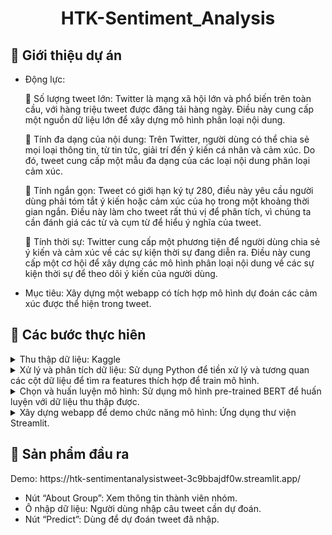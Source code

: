 
<div align="center">
  <h1>HTK-Sentiment_Analysis</h1>
</div>
   
<!-- About the Project -->
## :star2: Giới thiệu dự án
- Động lực:

   Số lượng tweet lớn: Twitter là mạng xã hội lớn và phổ biến trên toàn cầu, với hàng triệu
  tweet được đăng tải hàng ngày. Điều này cung cấp một nguồn dữ liệu lớn để xây dựng
  mô hình phân loại nội dung.
  
   Tính đa dạng của nội dung: Trên Twitter, người dùng có thể chia sẻ mọi loại thông tin, từ
  tin tức, giải trí đến ý kiến cá nhân và cảm xúc. Do đó, tweet cung cấp một mẫu đa dạng
  của các loại nội dung phân loại cảm xúc.
  
   Tính ngắn gọn: Tweet có giới hạn ký tự 280, điều này yêu cầu người dùng phải tóm tắt ý
  kiến hoặc cảm xúc của họ trong một khoảng thời gian ngắn. Điều này làm cho tweet rất
  thú vị để phân tích, vì chúng ta cần đánh giá các từ và cụm từ để hiểu ý nghĩa của tweet.
  
   Tính thời sự: Twitter cung cấp một phương tiện để người dùng chia sẻ ý kiến và cảm xúc
  về các sự kiện thời sự đang diễn ra. Điều này cung cấp một cơ hội để xây dựng các mô
  hình phân loại nội dung về các sự kiện thời sự để theo dõi ý kiến của người dùng.

- Mục tiêu: Xây dựng một webapp có tích hợp mô hình dự đoán các cảm xúc được thể hiện trong tweet. 
<!-- TechStack -->
## :space_invader: Các bước thực hiên

<details>
  <summary>Thu thập dữ liệu: Kaggle </summary>
</details>

<details>
  <summary>Xử lý và phân tích dữ liệu: Sử dụng Python để tiền xử lý và tương quan các cột dữ liệu để tìm ra features thích hợp để train mô hình.  </summary>
</details>

<details>
  <summary>Chọn và huấn luyện mô hình: Sử dụng mô hình pre-trained BERT để huấn luyện với dữ liệu thu thập được.</summary>
</details>

<details>
  <summary>Xây dựng webapp để demo chức năng mô hình: Ứng dụng thư viện Streamlit.</summary>
</details>

<!-- Features -->
## :dart: Sản phẩm đầu ra
<p>
     Demo: https://htk-sentimentanalysistweet-3c9bbajdf0w.streamlit.app/
</p>

- Nút “About Group”: Xem thông tin thành viên nhóm.
- Ô nhập dữ liệu: Người dùng nhập câu tweet cần dự đoán.
- Nút “Predict”: Dùng để dự đoán tweet đã nhập.
